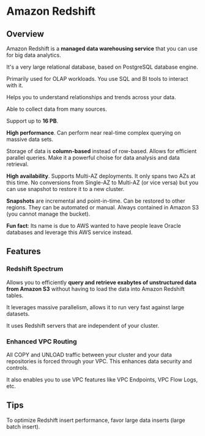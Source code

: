 # Amazon Redshift

## Overview

Amazon Redshift is a **managed data warehousing service** that you can use for big data analytics.

It's a very large relational database, based on PostgreSQL database engine.

Primarily used for OLAP workloads. You use SQL and BI tools to interact with it.

Helps you to understand relationships and trends across your data.

Able to collect data from many sources.

Support up to **16 PB**.

**High performance**. Can perform near real-time complex querying on massive data sets.

Storage of data is **column-based** instead of row-based. Allows for efficient parallel queries.
Make it a powerful choise for data analysis and data retrieval.

**High availability**. Supports Multi-AZ deployments. It only spans two AZs at this time. No conversions from Single-AZ to Multi-AZ (or vice versa) but you can use snapshot to restore it to a new cluster.

**Snapshots** are incremental and point-in-time. Can be restored to other regions. They can be automated or manual.
Always contained in Amazon S3 (you cannot manage the bucket).

**Fun fact**: Its name is due to AWS wanted to have people 
leave Oracle databases and leverage this AWS service instead.


## Features

### Redshift Spectrum

Allows you to efficiently **query and retrieve exabytes of unstructured data from Amazon S3** without having to load the data into Amazon Redshift tables. 

It leverages massive parallelism, allows it to run very fast against large datasets.

It uses Redshift servers that are independent of your cluster.


### Enhanced VPC Routing

All COPY and UNLOAD traffic between your cluster and your data repositories is forced through your VPC. This enhances data security and controls.

It also enables you to use VPC features like VPC Endpoints, VPC Flow Logs, etc.


## Tips

To optimize Redshift insert performance, favor large data inserts (large batch insert).